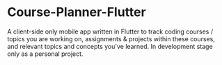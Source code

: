 # Course-Planner-Flutter
 A client-side only mobile app written in Flutter to track coding courses / topics you are working on,  assignments &amp; projects within these courses, and relevant topics and concepts you've learned. In development stage only as a personal project. 
